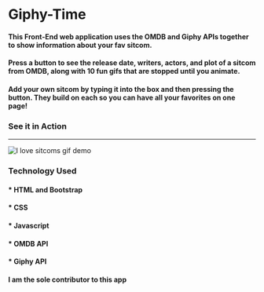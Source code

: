 # **Giphy-Time**

#### This Front-End web application uses the OMDB and Giphy APIs together to show information about your fav sitcom.

#### Press a button to see the release date, writers, actors, and plot of a sitcom from OMDB, along with 10 fun gifs that are stopped until you animate. 

#### Add your own sitcom by typing it into the box and then pressing the button. They build on each so you can have all your favorites on one page! 

### See it in Action
--------------------------------------------------------------------------------------------------------
![I love sitcoms gif demo](./assets/images/giphy-time-demo.gif)

### Technology Used
#### * HTML and Bootstrap
#### * CSS
#### * Javascript
#### * OMDB API
#### * Giphy API

#### I am the sole contributor to this app